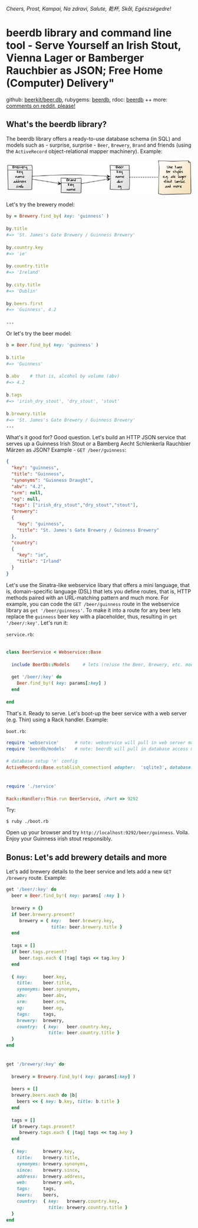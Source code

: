 _Cheers, Prost, Kampai, Na zdravi, Salute, 乾杯, Skål, Egészségedre!_


# beerdb library and command line tool - Serve Yourself an Irish Stout, Vienna Lager or Bamberger Rauchbier as JSON; Free Home (Computer) Delivery"


github: [beerkit/beer.db](https://github.com/beerkit/beer.db),
rubygems: [beerdb](https://rubygems.org/gems/beerdb),
rdoc: [beerdb](http://rubydoc.info/gems/beerdb)  ++
more: [comments on reddit, please!]()


## What's the beerdb library?

The beerdb library offers a ready-to-use database schema (in SQL) 
and models such as - surprise, surprise -
`Beer`, `Brewery`, `Brand` 
and friends (using the `ActiveRecord` object-relational mapper machinery). Example:

![](i/beerdb-models.png)


Let's try the brewery model: 

``` ruby
by = Brewery.find_by( key: 'guinness' )

by.title
#=> 'St. James's Gate Brewery / Guinness Brewery'

by.country.key
#=> 'ie'

by.country.title
#=> 'Ireland'

by.city.title
#=> 'Dublin'

by.beers.first
#=> 'Guinness', 4.2

...
```

Or let's try the beer model:


``` ruby
b = Beer.find_by( key: 'guinness' )

b.title
#=> 'Guinness'

b.abv    # that is, alcohol by volume (abv)
#=> 4.2

b.tags
#=> 'irish_dry_stout', 'dry_stout', 'stout'

b.brewery.title
#=> 'St. James's Gate Brewery / Guinness Brewery'
...
```

What's it good for? Good question. Let's build an HTTP JSON service
that serves up a Guinness Irish Stout
or a Bamberg Aecht Schlenkerla Rauchbier Märzen as JSON? 
Example - `GET /beer/guinness`:

``` json
{
  "key": "guinness",
  "title": "Guinness",
  "synonyms": "Guinness Draught",
  "abv": "4.2",
  "srm": null,
  "og": null,
  "tags": ["irish_dry_stout","dry_stout","stout"],
  "brewery":
  {
    "key": "guinness",
    "title": "St. James's Gate Brewery / Guinness Brewery"
  },
  "country":
  {
    "key": "ie",
    "title": "Irland"
  }
}
```

Let's use the Sinatra-like webservice libary that offers a mini language, 
that is, domain-specific language (DSL)
that lets you define routes, that is, HTTP methods paired with an URL-matching pattern
and much more.
For example, you can code the `GET /beer/guinness` route in
the webservice library as `get '/beer/guinness'`. 
To make it into a route for any beer lets replace the `guinness` beer key
with a placeholder, thus, resulting in `get '/beer/:key'`. Let's run it:

`service.rb`:

``` ruby

class BeerService < Webservice::Base

  include BeerDb::Models     # lets (re)use the Beer, Brewery, etc. models

  get '/beer/:key' do 
    Beer.find_by!( key: params[:key] )
  end

end
```

That's it. Ready to serve. Let's boot-up the beer service
with a web server (e.g. Thin) using a Rack handler. Example:

`boot.rb`:

``` ruby
require 'webservice'      # note: webservice will pull in web server machinery (e.g. rack, thin, etc.)
require 'beerdb/models'   # note: beerdb will pull in database access machinery (e.g. activerecord, etc.)

# database setup 'n' config
ActiveRecord::Base.establish_connection( adapter:  'sqlite3', database: './beer.db' )


require './service'

Rack::Handler::Thin.run BeerService, :Port => 9292
```

Try:

```
$ ruby ./boot.rb
```

Open up your browser and try `http://localhost:9292/beer/guinness`.
Voila. Enjoy your Guinness irish stout responsibly.



## Bonus:  Let's add brewery details and more

Let's add brewery details to the beer service and lets add a new `GET /brewery` route. Example:

``` ruby
get '/beer/:key' do 
  beer = Beer.find_by!( key: params[ :key ] )

  brewery = {}
  if beer.brewery.present?
     brewery = { key:   beer.brewery.key,
                 title: beer.brewery.title }
  end

  tags = []
  if beer.tags.present?
     beer.tags.each { |tag| tags << tag.key }
  end

  { key:      beer.key,
    title:    beer.title,
    synonyms: beer.synonyms,
    abv:      beer.abv,
    srm:      beer.srm,
    og:       beer.og,
    tags:     tags,
    brewery:  brewery,
    country:  { key:   beer.country.key,
                title: beer.country.title }
  }
end


get '/brewery/:key' do 

  brewery = Brewery.find_by!( key: params[:key] )

  beers = []
  brewery.beers.each do |b|
    beers << { key: b.key, title: b.title }
  end

  tags = []
  if brewery.tags.present?
     brewery.tags.each { |tag| tags << tag.key }
  end

  { key:      brewery.key,
    title:    brewery.title,
    synonyms: brewery.synonyms,
    since:    brewery.since,
    address:  brewery.address,
    web:      brewery.web,
    tags:     tags,
    beers:    beers,
    country:  { key:   brewery.country.key,
                title: brewery.country.title }
  }
end
```

